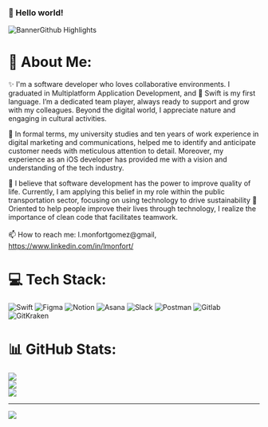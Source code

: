 ### 👋 Hello world! 
![BannerGithub Highlights](https://user-images.githubusercontent.com/106591528/208667339-c008f954-7042-45fd-91fb-fa0381847213.png)


# 💫 About Me:

✨ I'm a software developer who loves collaborative environments. I graduated in Multiplatform Application Development, and 🍏 Swift is my first language. I’m a dedicated team player, always ready to support and grow with my colleagues. Beyond the digital world, I appreciate nature and engaging in cultural activities.

🔭 In formal terms, my university studies and ten years of work experience in digital marketing and communications, helped me to identify and anticipate customer needs with meticulous attention to detail. Moreover, my experience as an iOS developer has provided me with a vision and understanding of the tech industry.

📲 I believe that software development has the power to improve quality of life. Currently, I am applying this belief in my role within the public transportation sector, focusing on using technology to drive sustainability 🌱 Oriented to help people improve their lives through technology, I realize the importance of clean code that facilitates teamwork.<br><br>📫 How to reach me: l.monfortgomez@gmail, https://www.linkedin.com/in/lmonfort/

# 💻 Tech Stack:
![Swift](https://img.shields.io/badge/swift-F54A2A?style=for-the-badge&logo=swift&logoColor=white) 
![Figma](https://img.shields.io/badge/figma-%23F24E1E.svg?style=for-the-badge&logo=figma&logoColor=white) 
![Notion](https://img.shields.io/badge/Notion-%23000000.svg?style=for-the-badge&logo=notion&logoColor=white) 
![Asana](https://img.shields.io/badge/Asana-%23000000.svg?style=for-the-badge&logo=asana&logoColor=white) 
![Slack](https://img.shields.io/badge/Slack-%23000000.svg?style=for-the-badge&logo=slack&logoColor=white) 
![Postman](https://img.shields.io/badge/Postman-%23000000.svg?style=for-the-badge&logo=postman&logoColor=white) 
![Gitlab](https://img.shields.io/badge/Gitlab-%23000000.svg?style=for-the-badge&logo=gitlab&logoColor=white) 
![GitKraken](https://img.shields.io/badge/GitKraken-179287?style=for-the-badge&logo=gitkraken&logoColor=white)

# 📊 GitHub Stats:
![](https://github-readme-stats.vercel.app/api?username=laumonfort&theme=dark&hide_border=false&include_all_commits=true&count_private=true)<br/>
![](https://github-readme-streak-stats.herokuapp.com/?user=laumonfort&theme=dark&hide_border=false)<br/>
![](https://github-readme-stats.vercel.app/api/top-langs/?username=laumonfort&theme=dark&hide_border=false&include_all_commits=true&count_private=true&layout=compact)

---
[![](https://visitcount.itsvg.in/api?id=laumonfort&icon=0&color=0)](https://visitcount.itsvg.in)

<!-- Proudly created with GPRM ( https://gprm.itsvg.in ) -->
<!--
**laumonfort/laumonfort** is a ✨ _special_ ✨ repository because its `README.md` (this file) appears on your GitHub profile.

Here are some ideas to get you started:

- 🔭 I’m currently working on ...
- 👯 I’m looking to collaborate on ...
- 🤔 I’m looking for help with ...
- 💬 Ask me about ...
- 📫 How to reach me: ...
- 😄 Pronouns: ...
- ⚡ Fun fact: ...
-->
